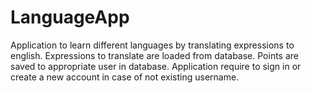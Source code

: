 # LanguageApp
Application to learn different languages by translating expressions to english.
Expressions to translate are loaded from database. Points are saved to appropriate user in database. Application require to sign in or create a new account in case of not existing username.

